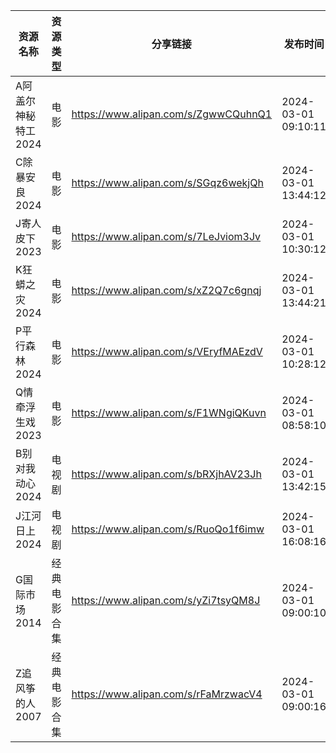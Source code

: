 | 资源名称         | 资源类型   | 分享链接                                 | 发布时间                |
| ------------ | ------ | ------------------------------------ | ------------------- |
| A阿盖尔神秘特工2024 | 电影     | https://www.alipan.com/s/ZgwwCQuhnQ1 | 2024-03-01 09:10:11 |
| C除暴安良2024    | 电影     | https://www.alipan.com/s/SGqz6wekjQh | 2024-03-01 13:44:12 |
| J寄人皮下2023    | 电影     | https://www.alipan.com/s/7LeJviom3Jv | 2024-03-01 10:30:12 |
| K狂蟒之灾2024    | 电影     | https://www.alipan.com/s/xZ2Q7c6gnqj | 2024-03-01 13:44:21 |
| P平行森林2024    | 电影     | https://www.alipan.com/s/VEryfMAEzdV | 2024-03-01 10:28:12 |
| Q情牵浮生戏2023   | 电影     | https://www.alipan.com/s/F1WNgiQKuvn | 2024-03-01 08:58:10 |
| B别对我动心2024   | 电视剧    | https://www.alipan.com/s/bRXjhAV23Jh | 2024-03-01 13:42:15 |
| J江河日上2024    | 电视剧    | https://www.alipan.com/s/RuoQo1f6imw | 2024-03-01 16:08:16 |
| G国际市场2014    | 经典电影合集 | https://www.alipan.com/s/yZi7tsyQM8J | 2024-03-01 09:00:10 |
| Z追风筝的人2007   | 经典电影合集 | https://www.alipan.com/s/rFaMrzwacV4 | 2024-03-01 09:00:16 |
